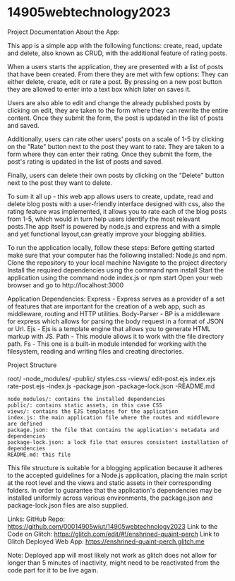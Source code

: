 # 14905webtechnology2023
Project Documentation
About the App:

This app is a simple app with the following functions: create, read, update and delete, also known as CRUD, with the additional feature of rating posts.

When a users starts the application, they are presented with a list of posts that have been created. From there they are met with few options: They can either delete, create, edit or rate a post. By pressing on a new post button they are allowed to enter into a text box which later on saves it.

Users are also able to edit and change the already published posts by clicking on edit, they are taken to the form where they can rewrite the entire content. Once they submit the form, the post is updated in the list of posts and saved.

Additionally, users can rate other users' posts on a scale of 1-5 by clicking on the "Rate" button next to the post they want to rate. They are taken to a form where they can enter their rating. Once they submit the form, the post's rating is updated in the list of posts and saved.

Finally, users can delete their own posts by clicking on the "Delete" button next to the post they want to delete.

To sum it all up - this web app allows users to create, update, read and delete blog posts with a user-friendly interface designed with css, also the rating feature was implemented, it allows you to rate each of the blog posts from 1-5, which would in turn help users identify the most relevant posts.The app itself is powered by node.js and express and with a simple and yet functional layout,can greatly improve your blogging abilities.

To run the application locally, follow these steps:
    Before getting started make sure that your computer has the following installed: Node.js and npm.
    Clone the repository to your local machine
    Navigate to the project directory
    Install the required dependencies using the command npm install
    Start the application using the command node index.js or npm start
    Open your web browser and go to http://localhost:3000

Application Dependencies:
Express - Express serves as a provider of a set of features that are important for the creation of a web app, such as middleware, routing and HTTP utilities.
Body-Parser - BP is a middleware for express which allows for parsing the body request in a format of JSON or Url.
Ejs - Ejs is a template engine that allows you to generate HTML markup with JS.
Path - This module allows it to work with the file directory path.
Fs - This one is a built-in module intended for working with the filesystem, reading and writing files and creating directories.


Project Structure

root/
-node_modules/
-public/
     styles.css
-views/
     edit-post.ejs
     index.ejs
     rate-post.ejs
-index.js
-package.json
-package-lock.json
-README.md

    node_modules/: contains the installed dependencies
    public/: contains static assets, in this case CSS
    views/: contains the EJS templates for the application
    index.js: the main application file where the routes and middleware are defined
    package.json: the file that contains the application's metadata and dependencies
    package-lock.json: a lock file that ensures consistent installation of dependencies
    README.md: this file

This file structure is suitable for a blogging application because it adheres to the accepted guidelines for a Node.js application, placing the main script at the root level and the views and static assets in their corresponding folders. In order to guarantee that the application's dependencies may be installed uniformly across various environments, the package.json and package-lock.json files are also supplied.

Links: GitHub Repo: https://github.com/00014905wiut/14905webtechnology2023
Link to the Code on Glitch: https://glitch.com/edit/#!/enshrined-quaint-perch
Link to Glitch Deployed Web App: https://enshrined-quaint-perch.glitch.me

Note: Deployed app will most likely not work as glitch does not allow for longer than 5 minutes of inactivity, might need to be reactivated from the code part for it to be live again.